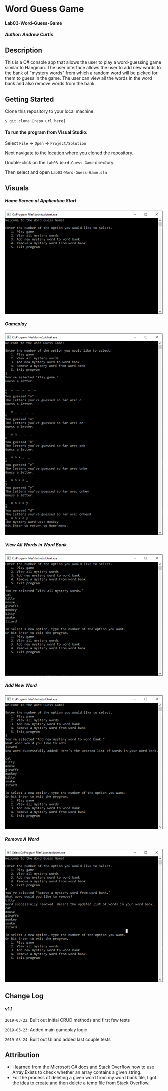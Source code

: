 # Word Guess Game

#### Lab03-Word-Guess-Game
##### *Author: Andrew Curtis*

## Description

This is a C# console app that allows the user to play a word-guessing game similar to Hangman. The user interface allows the user to add new words to the bank of "mystery words" from which a random word will be picked for them to guess in the game. The user can view all the words in the word bank and also remove words from the bank. 


## Getting Started

Clone this repository to your local machine.
```
$ git clone [repo url here]
```

#### To run the program from Visual Studio:
Select `File` -> `Open` -> `Project/Solution`

Next navigate to the location where you cloned the repository.

Double-click on the `Lab03-Word-Guess-Game` directory.

Then select and open `Lab03-Word-Guess-Game.sln`


## Visuals

##### Home Screen at Application Start

![Home Screen at Application Start](/assets/home-screen.png)

##### Gameplay

![Gameplay](/assets/gameplay.png)

##### View All Words in Word Bank

![View All Words in Word Bank](/assets/view-all-words.png)

##### Add New Word

![Add New Word](/assets/adding-word.png)

##### Remove A Word

![Remove a Word](/assets/remove-word.png)


## Change Log

#### v1.1

`2019-03-22`: Built out initial CRUD methods and first few tests

`2019-03-23`: Added main gameplay logic 

`2019-03-24`: Built out UI and added last couple tests


## Attribution

* I learned from the Microsoft C# docs and Stack Overflow how to use Array.Exists to check whether an array contains a given string. 
* For the process of deleting a given word from my word bank file, I got the idea to create and then delete a temp file from Stack Overflow. 
